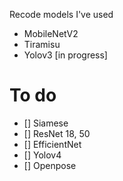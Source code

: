 Recode models I've used

+ MobileNetV2
+ Tiramisu
+ Yolov3 [in progress]
# To do
 - [] Siamese
 - [] ResNet 18, 50
 - [] EfficientNet
 - [] Yolov4
 - [] Openpose